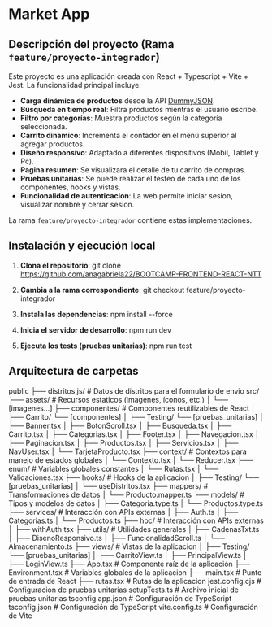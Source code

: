 # Market App

## Descripción del proyecto (Rama `feature/proyecto-integrador`)

Este proyecto es una aplicación creada con React + Typescript + Vite + Jest. La funcionalidad principal incluye:

- **Carga dinámica de productos** desde la API [DummyJSON](https://dummyjson.com/docs/products#products-all).
- **Búsqueda en tiempo real**: Filtra productos mientras el usuario escribe.
- **Filtro por categorías**: Muestra productos según la categoría seleccionada.
- **Carrito dinamico**: Incrementa el contador en el menú superior al agregar productos.
- **Diseño responsivo**: Adaptado a diferentes dispositivos (Mobil, Tablet y Pc).
- **Pagina resumen**: Se visualizara el detalle de tu carrito de compras.
- **Pruebas unitarias**: Se puede realizar el testeo de cada uno de los componentes, hooks y vistas.
- **Funcionalidad de autenticacion**: La web permite iniciar sesion, visualizar nombre y cerrar sesion.

La rama `feature/proyecto-integrador` contiene estas implementaciones.

## Instalación y ejecución local

1. **Clona el repositorio**:
   git clone <https://github.com/anagabriela22/BOOTCAMP-FRONTEND-REACT-NTT>

2. **Cambia a la rama correspondiente**:
git checkout feature/proyecto-integrador

3. **Instala las dependencias**:
npm install --force

4. **Inicia el servidor de desarrollo**:
npm run dev

5. **Ejecuta los tests (pruebas unitarias)**:
npm run test

## Arquitectura de carpetas

public
├── distritos.js/               # Datos de distritos para el formulario de envio
src/
├── assets/                     # Recursos estaticos (imagenes, íconos, etc.)
│   └── [imagenes...]
├── componentes/                # Componentes reutilizables de React
│   ├── Carrito/
        └── [componentes]
│   ├── Testing/
        └── [pruebas_unitarias]
│   ├── Banner.tsx
│   ├── BotonScroll.tsx
│   ├── Busqueda.tsx
│   ├── Carrito.tsx
│   ├── Categorias.tsx
│   ├── Footer.tsx
│   ├── Navegacion.tsx
│   ├── Paginacion.tsx
│   ├── Productos.tsx
│   ├── Servicios.tsx
│   ├── NavUser.tsx
│   └── TarjetaProducto.tsx
├── context/                    # Contextos para manejo de estados globales
│   └── Contexto.tsx
│   └── Reducer.tsx
├── enum/                       # Variables globales constantes
│   └── Rutas.tsx
│   └── Validaciones.tsx
├── hooks/                      # Hooks de la aplicacion
│   ├── Testing/
        └── [pruebas_unitarias]
│   └── useDistritos.tsx
├── mappers/                    # Transformaciones de datos
│   └── Producto.mapper.ts
├── models/                     # Tipos y modelos de datos
│   ├── Categoria.type.ts
│   └── Productos.type.ts
├── services/                   # Interacción con APIs externas
│   ├── Auth.ts
│   ├── Categorias.ts
│   └── Productos.ts
├── hoc/                   # Interacción con APIs externas
│   ├── withAuth.tsx
├── utils/                      # Utilidades generales
│   ├── CadenasTxt.ts
│   ├── DisenoResponsivo.ts
│   ├── FuncionalidadScroll.ts
│   └── Almacenamiento.ts
├── views/                      # Vistas de la aplicacion
│   ├── Testing/
        └── [pruebas_unitarias]
│   ├── CarritoView.ts
│   ├── PrincipalView.ts
│   ├── LoginView.ts
├── App.tsx                     # Componente raíz de la aplicación
├── Environment.tsx             # Variables globales de la aplicacion
├── main.tsx                    # Punto de entrada de React
├── rutas.tsx                   # Rutas de la aplicacion
jest.config.cjs                 # Configuracion de pruebas unitarias
setupTests.ts                   # Archivo inicial de pruebas unitarias
tsconfig.app.json               # Configuración de TypeScript
tsconfig.json                   # Configuración de TypeScript
vite.config.ts                  # Configuración de Vite
